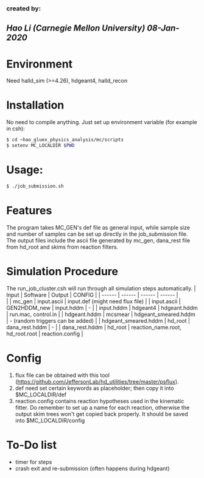 ### created by:  
*Hao Li (Carnegie Mellon University)*
*08-Jan-2020*                         
-----
 # Environment
 Need halld_sim (>=4.26), hdgeant4, halld_recon

 # Installation
 No need to compile anything. Just set up environment variable (for example in csh):
```sh
$ cd ~hao_gluex_physics_analysis/mc/scripts
$ setenv MC_LOCALDIR $PWD
```
 # Usage: 
```sh
$ ./job_submission.sh 
```
# Features
 The program takes MC_GEN's def file as general input, while sample size and number of samples can be set up directly in the job_submission file. The output files include the ascii file generated by mc_gen, dana_rest file from hd_root and skims from reaction filters.
 
# Simulation Procedure
The run_job_cluster.csh will run through all simulation steps automatically.
| Input | Software | Output | CONFIG |
| ------ | ------ | ------ | ------ |   
|             | mc_gen | input.ascii | input.def (might need flux file) |
| input.ascii | GEN2HDDM_new | input.hddm | - |
| input.hddm  | hdgeant4     | hdgeant.hddm | run.mac, control.in |
| hdgeant.hddm | mcsmear | hdgeant_smeared.hddm | - (random triggers can be added) |
| hdgeant_smeared.hddm | hd_root | dana_rest.hddm | - |
| dana_rest.hddm | hd_root | reaction_name.root, hd_root.root | reaction.config |

# Config
1. flux file can be obtained with this tool (https://github.com/JeffersonLab/hd_utilities/tree/master/psflux).
2. def need set certain keywords as placeholder; then copy it into $MC_LOCALDIR/def
3. reaction.config contains reaction hypotheses used in the kinematic fitter. Do remember to set up a name for each reaction, otherwise the output skim trees won't get copied back properly. It should be saved into $MC_LOCALDIR/config

# To-Do list

- timer for steps
- crash exit and re-submission (often happens during hdgeant)